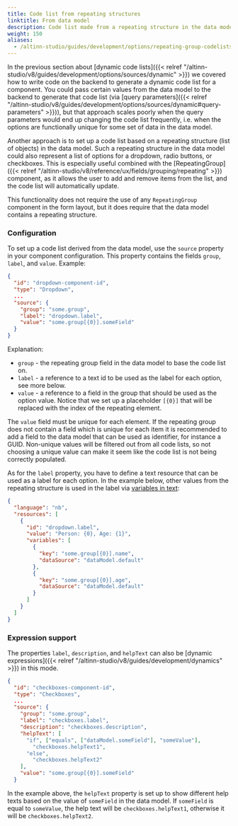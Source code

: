 ```yaml
---
title: Code list from repeating structures
linktitle: From data model
description: Code list made from a repeating structure in the data model
weight: 150
aliases:
  - /altinn-studio/guides/development/options/repeating-group-codelists
---
```


In the previous section about [dynamic code lists]({{< relref "/altinn-studio/v8/guides/development/options/sources/dynamic" >}}) we covered how to write code on the backend to generate a dynamic code list for a component. You could pass certain values from the data model to the backend to generate that code list (via [query parameters]({{< relref "/altinn-studio/v8/guides/development/options/sources/dynamic#query-parameters" >}})), but that approach scales poorly when the query parameters would end up changing the code list frequently, i.e. when the options are functionally unique for some set of data in the data model.

Another approach is to set up a code list based on a repeating structure (list of objects) in the data model. Such a repeating structure in the data model could also represent a list of options for a dropdown, radio buttons, or checkboxes. This is especially useful combined with the [RepeatingGroup]({{< relref "/altinn-studio/v8/reference/ux/fields/grouping/repeating" >}}) component, as it allows the user to add and remove items from the list, and the code list will automatically update.

This functionality does not require the use of any `RepeatingGroup` component in the form layout, but it does require that the data model contains a repeating structure.

### Configuration

To set up a code list derived from the data model, use the `source` property in your component configuration.
This property contains the fields `group`, `label`, and `value`. Example:

```json {hl_lines=["5-9"]}
{
  "id": "dropdown-component-id",
  "type": "Dropdown",
  ...
  "source": {
    "group": "some.group",
    "label": "dropdown.label",
    "value": "some.group[{0}].someField"
  }
}
```

Explanation:

- `group` - the repeating group field in the data model to base the code list on.
- `label` - a reference to a text id to be used as the label for each option, see more below.
- `value` - a reference to a field in the group that should be used as the option value. Notice that we set up a placeholder `[{0}]` that will be replaced with the index of the repeating element.

The `value` field must be unique for each element. If the repeating group does not contain a field which is unique for each item it is recommended to add a field to the data model that can be used as identifier, for instance a GUID. Non-unique values will be filtered out from all code lists, so not choosing a unique value can make it seem like the code list is not being correctly populated.

As for the `label` property, you have to define a text resource that can be used as a label for each option.
In the example below, other values from the repeating structure is used in the label via [variables in text](/altinn-studio/v8/reference/ux/texts):

```json
{
  "language": "nb",
  "resources": [
    {
      "id": "dropdown.label",
      "value": "Person: {0}, Age: {1}",
      "variables": [
        {
          "key": "some.group[{0}].name",
          "dataSource": "dataModel.default"
        },
        {
          "key": "some.group[{0}].age",
          "dataSource": "dataModel.default"
        }
      ]
    }
  ]
}
```

### Expression support

The properties `label`, `description`, and `helpText` can also be [dynamic expressions]({{< relref "/altinn-studio/v8/guides/development/dynamics" >}}) in this mode.

```json {hl_lines=["9-14"]}
{
  "id": "checkboxes-component-id",
  "type": "Checkboxes",
  ...
  "source": {
    "group": "some.group",
    "label": "checkboxes.label",
    "description": "checkboxes.description",
    "helpText": [
      "if", ["equals", ["dataModel.someField"], "someValue"],
        "checkboxes.helpText1",
      "else",
        "checkboxes.helpText2"
    ],
    "value": "some.group[{0}].someField"
  }
```

In the example above, the `helpText` property is set up to show different help texts based on the value
of `someField` in the data model. If `someField` is equal to `someValue`, the help text will
be `checkboxes.helpText1`, otherwise it will be `checkboxes.helpText2`.